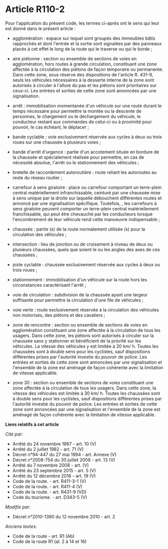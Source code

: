 # Article R110-2

Pour l'application du présent code, les termes ci-après ont le sens qui leur est donné dans le présent article :

- agglomération : espace sur lequel sont groupés des immeubles bâtis rapprochés et dont l'entrée et la sortie sont signalées
par des panneaux placés à cet effet le long de la route qui le traverse ou qui le borde ;

- aire piétonne : section ou ensemble de sections de voies en agglomération, hors routes à grande circulation, constituant
une zone affectée à la circulation des piétons de façon temporaire ou permanente. Dans cette zone, sous réserve des
dispositions de l'article R. 431-9, seuls les véhicules nécessaires à la desserte interne de la zone sont autorisés à
circuler à l'allure du pas et les piétons sont prioritaires sur ceux-ci. Les entrées et sorties de cette zone sont annoncées
par une signalisation.

- arrêt : immobilisation momentanée d'un véhicule sur une route durant le temps nécessaire pour permettre la montée ou la
descente de personnes, le chargement ou le déchargement du véhicule, le conducteur restant aux commandes de celui-ci ou à
proximité pour pouvoir, le cas échéant, le déplacer ;

- bande cyclable : voie exclusivement réservée aux cycles à deux ou trois roues sur une chaussée à plusieurs voies ;

- bande d'arrêt d'urgence : partie d'un accotement située en bordure de la chaussée et spécialement réalisée pour permettre,
en cas de nécessité absolue, l'arrêt ou le stationnement des véhicules ;

- bretelle de raccordement autoroutière : route reliant les autoroutes au reste du réseau routier ;

- carrefour à sens giratoire : place ou carrefour comportant un terre-plein central matériellement infranchissable, ceinturé
par une chaussée mise à sens unique par la droite sur laquelle débouchent différentes routes et annoncé par une signalisation
spécifique. Toutefois,   , les carrefours à sens giratoire peuvent comporter un terre-plein central matériellement
franchissable, qui peut être chevauché par les conducteurs lorsque l'encombrement de leur véhicule rend cette manoeuvre
indispensable ;

- chaussée : partie (s) de la route normalement utilisée (s) pour la circulation des véhicules ;

- intersection : lieu de jonction ou de croisement à niveau de deux ou plusieurs chaussées, quels que soient le ou les angles
des axes de ces chaussées ;

- piste cyclable : chaussée exclusivement réservée aux cycles à deux ou trois roues ;

- stationnement : immobilisation d'un véhicule sur la route hors les circonstances caractérisant l'arrêt ;

- voie de circulation : subdivision de la chaussée ayant une largeur suffisante pour permettre la circulation d'une file de
véhicules ;

- voie verte : route exclusivement réservée à la circulation des véhicules non motorisés, des piétons et des cavaliers ;

- zone de rencontre : section ou ensemble de sections de voies en agglomération constituant une zone affectée à la
circulation de tous les usagers. Dans cette zone, les piétons sont autorisés à circuler sur la chaussée sans y stationner et
bénéficient de la priorité sur les véhicules. La vitesse des véhicules y est limitée à 20 km/ h. Toutes les chaussées sont à
double sens pour les cyclistes, sauf dispositions différentes prises par l'autorité investie du pouvoir de police. Les
entrées et sorties de cette zone sont annoncées par une signalisation et l'ensemble de la zone est aménagé de façon cohérente
avec la limitation de vitesse applicable.

- zone 30 : section ou ensemble de sections de voies constituant une zone affectée à la circulation de tous les usagers. Dans
cette zone, la vitesse des véhicules est limitée à 30 km/ h. Toutes les chaussées sont à double sens pour les cyclistes, sauf
dispositions différentes prises par l'autorité investie du pouvoir de police. Les entrées et sorties de cette zone sont
annoncées par une signalisation et l'ensemble de la zone est aménagé de façon cohérente avec la limitation de vitesse
applicable.

**Liens relatifs à cet article**

_Cité par_:

  - Arrêté du 24 novembre 1967 - art. 10 (V)
  - Arrêté du 2 juillet 1982 - art. 71 (V)
  - Décret n°94-447 du 27 mai 1994 - art. Annexe (V)
  - Décret n°2008-754 du 30 juillet 2008 - art. 13 (V)
  - Arrêté du 7 novembre 2008 - art. (V)
  - Arrêté du 23 septembre 2015 - art. 5 (V)
  - Arrêté du 12 décembre 2018 - art. 19 (V)
  - Code de la route. - art. R411-3-1 (V)
  - Code de la route. - art. R411-4 (V)
  - Code de la route. - art. R431-9 (VD)
  - Code du tourisme. - art. D343-5 (V)

_Modifié par_:

  - Décret n°2010-1390 du 12 novembre 2010 - art. 2

_Anciens textes_:

  - Code de la route - art. R1 (Ab)
  - Code de la route R1 (al. 2 à 14 et 16)
